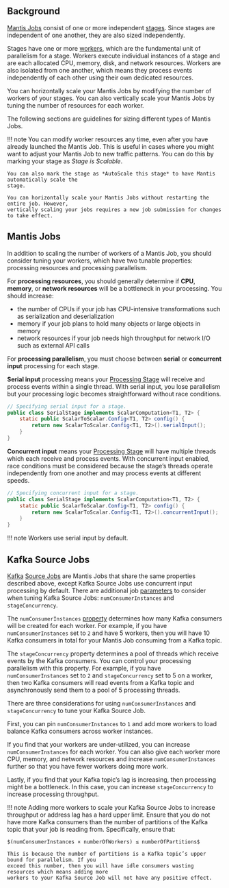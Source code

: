 ## Background
[Mantis Jobs] consist of one or more independent [stages]. Since stages are independent of one
another, they are also sized independently.

Stages have one or more [workers], which are the fundamental unit of parallelism for a stage.
Workers execute individual instances of a stage and are each allocated CPU, memory, disk, and
network resources. Workers are also isolated from one another, which means they process events
independently of each other using their own dedicated resources.

You can horizontally scale your Mantis Jobs by modifying the number of workers of your stages. You
can also vertically scale your Mantis Jobs by tuning the number of resources for each worker.

The following sections are guidelines for sizing different types of Mantis Jobs.

!!! note
    You can modify worker resources any time, even after you have already launched the Mantis Job.
    This is useful in cases where you might want to adjust your Mantis Job to new traffic patterns.
    You can do this by marking your stage as *Stage is Scalable*.

    You can also mark the stage as *AutoScale this stage* to have Mantis automatically scale the
    stage.

    You can horizontally scale your Mantis Jobs without restarting the entire job. However,
    vertically scaling your jobs requires a new job submission for changes to take effect.

## Mantis Jobs
In addition to scaling the number of workers of a Mantis Job, you should consider tuning your
workers, which have two tunable properties: processing resources and processing parallelism.

For **processing resources**, you should generally determine if **CPU**, **memory**, or **network
resources** will be a bottleneck in your processing. You should increase:

- the number of CPUs if your job has CPU-intensive transformations such as serialization and
  deserialization
- memory if your job plans to hold many objects or large objects in memory
- network resources if your job needs high throughput for network I/O such as external API calls

For **processing parallelism**, you must choose between **serial** or **concurrent input**
processing for each stage.

**Serial input** processing means your [Processing Stage] will receive and process events within a
single thread. With serial input, you lose parallelism but your processing logic becomes
straightforward without race conditions.

```java
// Specifying serial input for a stage.
public class SerialStage implements ScalarComputation<T1, T2> {
    static public ScalarToScalar.Config<T1, T2> config() {
        return new ScalarToScalar.Config<T1, T2>().serialInput();
    }
}
```

**Concurrent input** means your [Processing Stage] will have multiple threads which each receive and
process events. With concurrent input enabled, race conditions must be considered because the stage’s
threads operate independently from one another and may process events at different speeds.

```java
// Specifying concurrent input for a stage.
public class SerialStage implements ScalarComputation<T1, T2> {
    static public ScalarToScalar.Config<T1, T2> config() {
        return new ScalarToScalar.Config<T1, T2>().concurrentInput();
    }
}
```

!!! note
    Workers use serial input by default.

## Kafka Source Jobs
[Kafka]  [Source Jobs] are Mantis Jobs that share the same properties described above, except Kafka
Source Jobs use concurrent input processing by default. There are additional job [parameters] to
consider when tuning Kafka Source Jobs: `numConsumerInstances` and `stageConcurrency`.

The `numConsumerInstances` [property] <!-- "property" or "parameter" (see previous paragraph)? --> determines how many Kafka consumers will be created for
each worker. For example, if you have `numConsumerInstances` set to `2` and have 5 workers,
then you will have 10 Kafka consumers in total for your Mantis Job consuming from a Kafka topic.

The `stageConcurrency` property determines a pool of threads which receive events by the
Kafka consumers. You can control your processing parallelism with this property. For example,
if you have `numConsumerInstances` set to `2` and `stageConcurrency` set to 5 on a worker,
then two Kafka consumers will read events from a Kafka topic and asynchronously send them to a
pool of 5 processing threads.

There are three considerations for using `numConsumerInstances` and `stageConcurrency` to tune your
Kafka Source Job.

First, you can pin `numConsumerInstances` to `1` and add more workers to load balance Kafka
consumers across worker instances.

If you find that your workers are under-utilized, you can increase `numConsumerInstances` for each
worker. You can also give each worker more CPU, memory, and network resources and
increase `numConsumerInstances` further so that you have fewer workers doing more work.

Lastly, if you find that your Kafka topic’s lag is increasing, then processing might be a
bottleneck. In this case, you can increase `stageConcurrency` to increase processing throughput.

!!! note
    Adding more workers to scale your Kafka Source Jobs to increase throughput or address lag has a
    hard upper limit. Ensure that you do not have more Kafka consumers than the number of partitions
    of the Kafka topic that your job is reading from. Specifically, ensure that:

    $(numConsumerInstances × numberOfWorkers) ≤ numberOfPartitions$

    This is because the number of partitions is a Kafka topic’s upper bound for parallelism. If you
    exceed this number, then you will have idle consumers wasting resources which means adding more
    workers to your Kafka Source Job will not have any positive effect.

<!-- Do not edit below this line -->
<!-- START -->
<!-- This section comes from the file "reference_links". It is automagically inserted into other files by means of the "refgen" script, also in the "docs/" directory. Edit this section only in the "reference_links" file, not in any of the other files in which it is included, or your edits will be overwritten. -->
[artifact]:                /glossary#artifact          "Each Mantis Job has an associated artifact file that contains its source code and JSON configuration."
[artifacts]:               /glossary#artifact          "Each Mantis Job has an associated artifact file that contains its source code and JSON configuration."
[artifact file]:           /glossary#artifact          "Each Mantis Job has an associated artifact file that contains its source code and JSON configuration."
[artifact files]:          /glossary#artifact          "Each Mantis Job has an associated artifact file that contains its source code and JSON configuration."
[autoscale]:               /glossary#autoscaling       "You can establish an autoscaling policy for each component of your Mantis Job that governs how Mantis adjusts the number of workers assigned to that component as its workload changes."
[autoscaled]:              /glossary#autoscaling       "You can establish an autoscaling policy for each component of your Mantis Job that governs how Mantis adjusts the number of workers assigned to that component as its workload changes."
[autoscales]:              /glossary#autoscaling       "You can establish an autoscaling policy for each component of your Mantis Job that governs how Mantis adjusts the number of workers assigned to that component as its workload changes."
[autoscaling]:             /glossary#autoscaling       "You can establish an autoscaling policy for each component of your Mantis Job that governs how Mantis adjusts the number of workers assigned to that component as its workload changes."
[scalable]:                /glossary#autoscaling       "You can establish an autoscaling policy for each component of your Mantis Job that governs how Mantis adjusts the number of workers assigned to that component as its workload changes."
[AWS]:                     javascript:void(0)          "Amazon Web Services"
[backpressure]:            /glossary#backpressure      "Backpressure refers to a set of possible strategies for coping with ReactiveX Observables that produce items more rapidly than their observers consume them."
[Binary compression]:      /glossary#binarycompression
[broadcast]:               /glossary#broadcast         "In broadcast mode, each worker of your job gets all the data from all workers of the Source Job rather than having that data distributed equally among the workers of your job."
[broadcast mode]:          /glossary#broadcast         "In broadcast mode, each worker of your job gets all the data from all workers of the Source Job rather than having that data distributed equally among the workers of your job."
[Cassandra]:               /glossary#cassandra         "Apache Cassandra is an open source, distributed database management system."
[cluster]:                 /glossary#cluster           "A Mantis Job Cluster is a containing entity for Mantis Jobs. It defines metadata and certain service-level agreements. Job Clusters ease job lifecycle management and job revisioning."
[clusters]:                /glossary#cluster           "A Mantis Job Cluster is a containing entity for Mantis Jobs. It defines metadata and certain service-level agreements. Job Clusters ease job lifecycle management and job revisioning."
[cold]:                    /glossary#cold              "A cold ReactiveX Observable waits until an observer subscribes to it before it begins to emit items. This means the observer is guaranteed to see the whole Observable sequence from the beginning. This is in contrast to a hot Observable, which may begin emitting items as soon as it is created, even before observers have subscribed to it."
[cold Observable]:         /glossary#cold              "A cold ReactiveX Observable waits until an observer subscribes to it before it begins to emit items. This means the observer is guaranteed to see the whole Observable sequence from the beginning. This is in contrast to a hot Observable, which may begin emitting items as soon as it is created, even before observers have subscribed to it."
[cold Observables]:        /glossary#cold              "A cold ReactiveX Observable waits until an observer subscribes to it before it begins to emit items. This means the observer is guaranteed to see the whole Observable sequence from the beginning. This is in contrast to a hot Observable, which may begin emitting items as soon as it is created, even before observers have subscribed to it."
[component]:               /glossary#component         "A Mantis Job is composed of three types of component: a Source, one or more Processing Stages, and a Sink."
[components]:              /glossary#component         "A Mantis Job is composed of three types of component: a Source, one or more Processing Stages, and a Sink."
[custom source]:           /glossary#customsource      "In contrast to a Source Job, which is a built-in variety of Source component designed to pull data from a common sort of data source, a custom source typically accesses data from less-common sources or has unusual delivery guarantee semantics."
[custom sources]:          /glossary#customsource      "In contrast to a Source Job, which is a built-in variety of Source component designed to pull data from a common sort of data source, a custom source typically accesses data from less-common sources or has unusual delivery guarantee semantics."
[executor]:                /glossary#executor          "The stage executor is responsible for loading the bytecode for a Mantis Job and then executing its stages and workers in a coordinated fashion. In the Mesos UI, workers are also referred to as executors."
[executors]:               /glossary#executor          "The stage executor is responsible for loading the bytecode for a Mantis Job and then executing its stages and workers in a coordinated fashion. In the Mesos UI, workers are also referred to as executors."
[fast property]: /glossary#fastproperties "Fast properties allow you to change the behavior of Netflix services without recompiling and redeploying them."
[fast properties]: /glossary#fastproperties "Fast properties allow you to change the behavior of Netflix services without recompiling and redeploying them."
[Fenzo]:                   /glossary#fenzo             "Fenzo is a Java library that implements a generic task scheduler for Mesos frameworks."
[grouped]:                 /glossary#grouped           "Grouped data is distinguished from scalar data in that each datum is accompanied by a key that indicates what group it belongs to. Grouped data can be processed by a RxJava GroupedObservable or by a MantisGroup."
[grouped data]:            /glossary#grouped           "Grouped data is distinguished from scalar data in that each datum is accompanied by a key that indicates what group it belongs to. Grouped data can be processed by a RxJava GroupedObservable or by a MantisGroup."
[GRPC]:                    /glossary#grpc              "gRPC is an open-source RPC framework using Protocol Buffers."
[hot]:                     /glossary#hot               "A hot ReactiveX Observable may begin emitting items as soon as it is created, even before observers have subscribed to it. This means the observer may miss items that were emitted before the observer subscribed. This is in contrast to a cold Observable, which waits until an observer subscribes to it before it begins to emit items."
[hot Observable]:          /glossary#hot               "A hot ReactiveX Observable may begin emitting items as soon as it is created, even before observers have subscribed to it. This means the observer may miss items that were emitted before the observer subscribed. This is in contrast to a cold Observable, which waits until an observer subscribes to it before it begins to emit items."
[hot Observables]:         /glossary#hot               "A hot ReactiveX Observable may begin emitting items as soon as it is created, even before observers have subscribed to it. This means the observer may miss items that were emitted before the observer subscribed. This is in contrast to a cold Observable, which waits until an observer subscribes to it before it begins to emit items."
[JMC]:                     /glossary#jmc               "Java Mission Control is a tool from Oracle with which developers can monitor and manage Java applications."
[job]:                     /glossary#job               "A Mantis Job takes in a stream of data, transforms it by using RxJava operators, and then outputs the results as another stream. It is composed of a Source, one or more Processing Stages, and a Sink."
[jobs]:                    /glossary#job               "A Mantis Job takes in a stream of data, transforms it by using RxJava operators, and then outputs the results as another stream. It is composed of a Source, one or more Processing Stages, and a Sink."
[Mantis job]:              /glossary#job               "A Mantis Job takes in a stream of data, transforms it by using RxJava operators, and then outputs the results as another stream. It is composed of a Source, one or more Processing Stages, and a Sink."
[Mantis jobs]:             /glossary#job               "A Mantis Job takes in a stream of data, transforms it by using RxJava operators, and then outputs the results as another stream. It is composed of a Source, one or more Processing Stages, and a Sink."
[job cluster]:             /glossary#jobcluster        "A Mantis Job Cluster is a containing entity for Mantis Jobs. It defines metadata and certain service-level agreements. Job Clusters ease job lifecycle management and job revisioning."
[job clusters]:            /glossary#jobcluster        "A Mantis Job Cluster is a containing entity for Mantis Jobs. It defines metadata and certain service-level agreements. Job Clusters ease job lifecycle management and job revisioning."
[Job Master]:              /glossary#jobmaster         "If a job is configured with autoscaling, Mantis will add a Job Master component to it as its initial component. This component will send metrics back to Mantis to help it govern the autoscaling process."
[Mantis Master]:           /glossary#mantismaster      "The Mantis Master coordinates the execution of [Mantis Jobs] and starts the services on each Worker."
[Kafka]:                   /glossary#kafka             "Apache Kafka is a large-scale, distributed streaming platform."
[keyed data]:              /glossary#keyed             "Grouped (or keyed) data is distinguished from scalar data in that each datum is accompanied by a key that indicates what group it belongs to. Grouped data can be processed by a RxJava GroupedObservable or by a MantisGroup."
[Keystone]:                /glossary#keystone          "Keystone is Netflix’s data backbone, a stream processing platform that focuses on data analytics."
[label]:                   /glossary#label             "A label is a text key/value pair that you can add to a Job Cluster or to an individual Job to make it easier to search for or group."
[labels]:                  /glossary#label             "A label is a text key/value pair that you can add to a Job Cluster or to an individual Job to make it easier to search for or group."
[Log4j]:                   /glossary#log4j             "Log4j is a Java-based logging framework."
[Apache Mesos]:            /glossary#mesos             "Apache Mesos is an open-source technique for balancing resources across frameworks in clusters."
[Mesos]:                   /glossary#mesos             "Apache Mesos is an open-source technique for balancing resources across frameworks in clusters."
[metadata]:                /glossary#metadata          "Mantis inserts metadata into its Job payload. This may include information about where the data came from, for instance. You can define additional metadata to include in the payload when you establish the Job Cluster."
[meta message]:            /glossary#metamessage       "A Source Job may occasionally inject meta messages into its data stream that indicate things like data drops."
[meta messages]:           /glossary#metamessage       "A Source Job may occasionally inject meta messages into its data stream that indicate things like data drops."
[migration strategy]:      /glossary#migration
[migration strategies]:    /glossary#migration
[MRE]:                     /glossary#mre               "Mantis Publish (a.k.a. Mantis Realtime Events, or MRE) is a library that your application can use to stream events into Mantis while respecting MQL filters."
[Mantis Publish]:          /glossary#mantispublish     "Mantis Publish is a library that your application can use to stream events into Mantis while respecting MQL filters."
[Mantis Query Language]:   /glossary#mql               "You use Mantis Query Language to define filters and other data processing that Mantis applies to a Source data stream at its point of origin, so as to reduce the amount of data going over the wire."
[MQL]:                     /glossary#mql               "You use Mantis Query Language to define filters and other data processing that Mantis applies to a Source data stream at its point of origin, so as to reduce the amount of data going over the wire."
[Observable]:              /glossary#observable        "In ReactiveX an Observable is the method of processing a stream of data in a way that facilitates its transformation and consumption by observers. Observables come in hot and cold varieties. There is also a GroupedObservable that is specialized to grouped data."
[Observables]:             /glossary#observable        "In ReactiveX an Observable is the method of processing a stream of data in a way that facilitates its transformation and consumption by observers. Observables come in hot and cold varieties. There is also a GroupedObservable that is specialized to grouped data."
[parameter]:               /glossary#parameter         "A Mantis Job may accept parameters that modify its behavior. You can define these in your Job Cluster definition, and set their values on a per-Job basis."
[parameters]:              /glossary#parameter         "A Mantis Job may accept parameters that modify its behavior. You can define these in your Job Cluster definition, and set their values on a per-Job basis."
[Processing Stage]:        /glossary#stage             "A Processing Stage component of a Mantis Job transforms the RxJava Observables it obtains from the Source component."
[Processing Stages]:       /glossary#stage             "A Processing Stage component of a Mantis Job transforms the RxJava Observables it obtains from the Source component."
[stage]:                   /glossary#stage             "A Processing Stage component of a Mantis Job transforms the RxJava Observables it obtains from the Source component."
[stages]:                  /glossary#stage             "A Processing Stage component of a Mantis Job transforms the RxJava Observables it obtains from the Source component."
[property]:                /glossary#property          "A property is a particular named data value found within events in an event stream."
[properties]:              /glossary#property          "A property is a particular named data value found within events in an event stream."
[Reactive Stream]:         /glossary#reactivestreams   "Reactive Streams is the latest advance of the ReactiveX project. It is an API for manipulating streams of asynchronous data in a non-blocking fashion, with backpressure."
[Reactive Streams]:        /glossary#reactivestreams   "Reactive Streams is the latest advance of the ReactiveX project. It is an API for manipulating streams of asynchronous data in a non-blocking fashion, with backpressure."
[ReactiveX]:               /glossary#reactivex         "ReactiveX is a software technique for transforming, combining, reacting to, and managing streams of data. RxJava is an example of a library that implements this technique."
[RxJava]:                  /glossary#rxjava            "RxJava is the Java implementation of ReactiveX, a software technique for transforming, combining, reacting to, and managing streams of data."
[downsample]:              /glossary#sampling          "Sampling is an MQL strategy for mitigating data volume issues. There are two sampling strategies: Random and Sticky. Random sampling uniformly downsamples the source stream to a percentage of its original volume. Sticky sampling selectively samples data from the source stream based on key values."
[sample]:                  /glossary#sampling          "Sampling is an MQL strategy for mitigating data volume issues. There are two sampling strategies: Random and Sticky. Random sampling uniformly downsamples the source stream to a percentage of its original volume. Sticky sampling selectively samples data from the source stream based on key values."
[sampled]:                 /glossary#sampling          "Sampling is an MQL strategy for mitigating data volume issues. There are two sampling strategies: Random and Sticky. Random sampling uniformly downsamples the source stream to a percentage of its original volume. Sticky sampling selectively samples data from the source stream based on key values."
[samples]:                 /glossary#sampling          "Sampling is an MQL strategy for mitigating data volume issues. There are two sampling strategies: Random and Sticky. Random sampling uniformly downsamples the source stream to a percentage of its original volume. Sticky sampling selectively samples data from the source stream based on key values."
[sampling]:                /glossary#sampling          "Sampling is an MQL strategy for mitigating data volume issues. There are two sampling strategies: Random and Sticky. Random sampling uniformly downsamples the source stream to a percentage of its original volume. Sticky sampling selectively samples data from the source stream based on key values."
[scalar]:                  /glossary#scalar            "Scalar data is distinguished from keyed or grouped data in that it is not categorized into groups by key. Scalar data can be processed by an ordinary ReactiveX Observable."
[scalar data]:             /glossary#scalar            "Scalar data is distinguished from keyed or grouped data in that it is not categorized into groups by key. Scalar data can be processed by an ordinary ReactiveX Observable."
[Sink]:                    /glossary#sink              "The Sink is the final component of a Mantis Job. It takes the Observable that has been transformed by the Processing Stage and outputs it in the form of a new data stream."
[Sinks]:                   /glossary#sink              "The Sink is the final component of a Mantis Job. It takes the Observable that has been transformed by the Processing Stage and outputs it in the form of a new data stream."
[Sink component]:          /glossary#sink              "The Sink is the final component of a Mantis Job. It takes the Observable that has been transformed by the Processing Stage and outputs it in the form of a new data stream."
[service-level agreement]:  /glossary#sla               "A service-level agreement, in the Mantis context, is defined on a per-Cluster basis. You use it to configure how many Jobs in the cluster will be in operation at any time, among other things."
[service-level agreements]: /glossary#sla               "A service-level agreement, in the Mantis context, is defined on a per-Cluster basis. You use it to configure how many Jobs in the cluster will be in operation at any time, among other things."
[SLA]:                     /glossary#sla               "A service-level agreement, in the Mantis context, is defined on a per-Cluster basis. You use it to configure how many Jobs in the cluster will be in operation at any time, among other things."
[Source]:                  /glossary#source            "The Source component of a Mantis Job fetches data from a source outside of Mantis and makes it available to the Processing Stage component in the form of an RxJava Observable. There are two varieties of Source: a Source Job and a custom source."
[Sources]:                 /glossary#source            "The Source component of a Mantis Job fetches data from a source outside of Mantis and makes it available to the Processing Stage component in the form of an RxJava Observable. There are two varieties of Source: a Source Job and a custom source."
[Source Job]:              /glossary#sourcejob         "A Source Job is a Mantis Job that you can use as a Source, which wraps a data source external to Mantis and makes it easier for you to create a job that observes its data."
[Source Jobs]:             /glossary#sourcejob         "A Source Job is a Mantis Job that you can use as a Source, which wraps a data source external to Mantis and makes it easier for you to create a job that observes its data."
[Spinnaker]: /glossary#spinnaker "Spinnaker is a set of resources that help you deploy and manage resources in the cloud."
[SSE]:                     /glossary#sse               "Server-sent events (SSE) are a way for a browser to receive automatic updates from a server through an HTTP connection. Mantis includes an SSE Sink."
[server-sent event]:       /glossary#sse               "Server-sent events (SSE) are a way for a browser to receive automatic updates from a server through an HTTP connection. Mantis includes an SSE Sink."
[server-sent events]:      /glossary#sse               "Server-sent events (SSE) are a way for a browser to receive automatic updates from a server through an HTTP connection. Mantis includes an SSE Sink."
[transform]:               /glossary#transformation    "A transformation acts on each datum from a stream or Observables of data, changing it in some manner before passing it along as a new stream or Observable. Transformations may change data between scalar and grouped forms."
[transformed]:             /glossary#transformation    "A transformation acts on each datum from a stream or Observables of data, changing it in some manner before passing it along as a new stream or Observable. Transformations may change data between scalar and grouped forms."
[transforms]:              /glossary#transformation    "A transformation acts on each datum from a stream or Observables of data, changing it in some manner before passing it along as a new stream or Observable. Transformations may change data between scalar and grouped forms."
[transformation]:          /glossary#transformation    "A transformation acts on each datum from a stream or Observables of data, changing it in some manner before passing it along as a new stream or Observable. Transformations may change data between scalar and grouped forms."
[transformations]:         /glossary#transformation    "A transformation acts on each datum from a stream or Observables of data, changing it in some manner before passing it along as a new stream or Observable. Transformations may change data between scalar and grouped forms."
[transient]:               /glossary#transient         "A transient (or ephemeral) Mantis Job is automatically killed by Mantis after a certain amount of time has passed since the last subscriber to the job disconnects."
[transient job]:           /glossary#transient         "A transient (or ephemeral) Mantis Job is automatically killed by Mantis after a certain amount of time has passed since the last subscriber to the job disconnects."
[transient jobs]:          /glossary#transient         "A transient (or ephemeral) Mantis Job is automatically killed by Mantis after a certain amount of time has passed since the last subscriber to the job disconnects."
[WebSocket]:               /glossary#websocket         "WebSocket is a two-way, interactive communication channel that works over HTTP. In the Mantis context, it is an alternative to SSE."
[Worker]:                  /glossary#worker            "A worker is the smallest unit of work that is scheduled within a Mantis component. You can configure how many resources Mantis allocates to each worker, and Mantis will adjust the number of workers your Mantis component needs based on its autoscaling policy."
[Workers]:                 /glossary#worker            "A worker is the smallest unit of work that is scheduled within a Mantis component. You can configure how many resources Mantis allocates to each worker, and Mantis will adjust the number of workers your Mantis component needs based on its autoscaling policy."
[Zookeeper]:               /glossary#zookeeper         "Apache Zookeeper is an open-source server that maintains configuration information and other services required by distributed applications."
<!-- END -->
